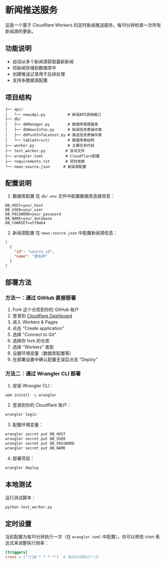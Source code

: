 # 新闻推送服务

这是一个基于 Cloudflare Workers 的定时新闻推送服务，每10分钟检查一次所有新闻源的更新。

## 功能说明

- 自动从多个新闻源获取最新新闻
- 将新闻存储到数据库中
- 创建推送记录用于后续处理
- 支持多数据源配置

## 项目结构

```
├── api/
│   └── newsApi.py          # 新闻API调用接口
├── db/
│   ├── dbManager.py        # 数据库管理基类
│   ├── dbNewsInfos.py      # 新闻信息表操作类
│   ├── dbPushInfoLatest.py # 推送信息表操作类
│   └── tableStruct/        # 数据库表结构
├── worker.py               # 主要任务代码
├── test_worker.py         # 测试文件
├── wrangler.toml          # Cloudflare配置
├── requirements.txt       # 项目依赖
└── news-source.json      # 新闻源配置
```

## 配置说明

1. 数据库配置
在 `db/.env` 文件中配置数据库连接信息：
```env
DB_HOST=your_host
DB_USER=your_user
DB_PASSWORD=your_password
DB_NAME=your_database
DB_CHARSET=utf8mb4
```

2. 新闻源配置
在 `news-source.json` 中配置新闻源信息：
```json
[
  {
    "id": "source_id",
    "name": "源名称"
  }
]
```

## 部署方法

### 方法一：通过 GitHub 直接部署

1. Fork 这个仓库到你的 GitHub 账户
2. 登录到 [Cloudflare Dashboard](https://dash.cloudflare.com)
3. 进入 Workers & Pages
4. 点击 "Create application"
5. 选择 "Connect to Git"
6. 选择你 fork 的仓库
7. 选择 "Workers" 类型
8. 设置环境变量（数据库配置等）
9. 在部署设置中确认配置无误后点击 "Deploy"

### 方法二：通过 Wrangler CLI 部署

1. 安装 Wrangler CLI：
```bash
npm install -g wrangler
```

2. 登录到你的 Cloudflare 账户：
```bash
wrangler login
```

3. 配置环境变量：
```bash
wrangler secret put DB_HOST
wrangler secret put DB_USER
wrangler secret put DB_PASSWORD
wrangler secret put DB_NAME
```

4. 部署项目：
```bash
wrangler deploy
```

## 本地测试

运行测试脚本：
```bash
python test_worker.py
```

## 定时设置

当前配置为每10分钟执行一次（在 `wrangler.toml` 中配置）。你可以修改 cron 表达式来调整执行频率：
```toml
[triggers]
crons = ["*/10 * * * *"]  # 每10分钟执行一次
